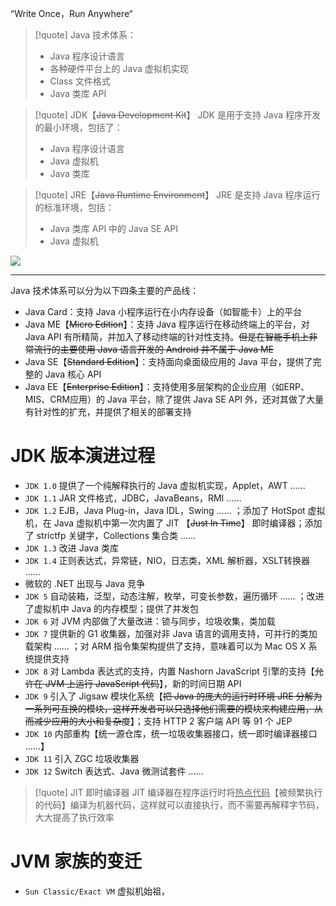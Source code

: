 “Write Once，Run Anywhere“

>[!quote] Java 技术体系：
 >- Java 程序设计语言
 >- 各种硬件平台上的 Java 虚拟机实现
 >- Class 文件格式
 >- Java 类库 API

>[!quote] JDK【~~Java Development Kit~~】
>JDK 是用于支持 Java 程序开发的最小环境，包括了：
>- Java 程序设计语言
>- Java 虚拟机
>- Java 类库

>[!quote] JRE【~~Java Runtime Environment~~】
>JRE 是支持 Java 程序运行的标准环境，包括：
>- Java 类库 API 中的 Java SE API
>- Java 虚拟机

![](https://obsidian-1307744200.cos.ap-guangzhou.myqcloud.com/%E5%9B%BE%E7%89%87/202405101917285.png)

---

Java 技术体系可以分为以下四条主要的产品线：
- Java Card：支持 Java 小程序运行在小内存设备（如智能卡）上的平台
- Java ME【~~Micro Edition~~】：支持 Java 程序运行在移动终端上的平台，对 Java API 有所精简，并加入了移动终端的针对性支持。~~但是在智能手机上非常流行的主要使用 Java 语言开发的 Android 并不属于 Java ME~~
- Java SE【~~Standard Edition~~】：支持面向桌面级应用的 Java 平台，提供了完整的 Java 核心 API
- Java EE【~~Enterprise Edition~~】：支持使用多层架构的企业应用（如ERP、MIS、CRM应用）的 Java 平台，除了提供 Java SE API 外，还对其做了大量有针对性的扩充，并提供了相关的部署支持

# JDK 版本演进过程
- `JDK 1.0` 提供了一个纯解释执行的 Java 虚拟机实现，Applet，AWT ……
- `JDK 1.1` JAR 文件格式，JDBC，JavaBeans，RMI ……
- `JDK 1.2` EJB，Java Plug-in，Java IDL，Swing …… ；添加了 HotSpot 虚拟机，在 Java 虚拟机中第一次内置了 JIT 【~~Just In Time~~】 即时编译器；添加了 strictfp 关键字，Collections 集合类 ……
- `JDK 1.3` 改进 Java 类库
- `JDK 1.4` 正则表达式，异常链，NIO，日志类，XML 解析器，XSLT转换器 ……
- 微软的 .NET 出现与 Java 竞争
- `JDK 5` 自动装箱，泛型，动态注解，枚举，可变长参数，遍历循环 …… ；改进了虚拟机中 Java 的内存模型；提供了并发包
- `JDK 6` 对 JVM 内部做了大量改进：锁与同步，垃圾收集，类加载
- `JDK 7` 提供新的 G1 收集器，加强对非 Java 语言的调用支持，可并行的类加载架构 …… ；对 ARM 指令集架构提供了支持，意味着可以为 Mac OS X 系统提供支持
- `JDK 8` 对 Lambda 表达式的支持，内置 Nashorn JavaScript 引擎的支持【~~允许在 JVM 上运行 JavaScript 代码~~】，新的时间日期 API
- `JDK 9` 引入了 Jigsaw 模块化系统【~~把 Java 的庞大的运行时环境 JRE 分解为一系列可互换的模块，这样开发者可以只选择他们需要的模块来构建应用，从而减少应用的大小和复杂度~~】；支持 HTTP 2 客户端 API 等 91 个 JEP
- `JDK 10` 内部重构【统一源仓库，统一垃圾收集器接口，统一即时编译器接口 ……】
- `JDK 11` 引入 ZGC 垃圾收集器
- `JDK 12` Switch 表达式、Java 微测试套件 ……

>[!quote] JIT 即时编译器
>JIT 编译器在程序运行时将<u>热点代码</u>【被频繁执行的代码】编译为机器代码，这样就可以直接执行，而不需要再解释字节码，大大提高了执行效率

# JVM 家族的变迁
- `Sun Classic/Exact VM` 虚拟机始祖，







